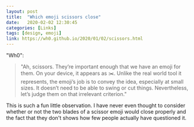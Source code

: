 ```yaml
---
layout: post
title:  "Which emoji scissors close"
date:   2020-02-02 12:30:45
categories: [Links]
tags: [design, emoji]
link: https://wh0.github.io/2020/01/02/scissors.html
---
```


"Wh0":

>"Ah, scissors. They’re important enough that we have an emoji for them. On your device, it appears as ✂️. Unlike the real world tool it represents, the emoji’s job is to convey the idea, especially at small sizes. It doesn’t need to be able to swing or cut things. Nevertheless, let’s judge them on that irrelevant criterion."

This is such a fun little observation. I have never even thought to consider whether or not the two blades of a scissor emoji would close properly and the fact that they don't shows how few people actually have questioned it.
